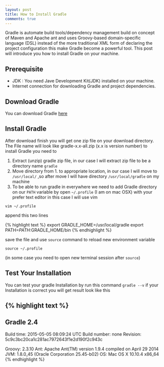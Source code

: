 ```yaml
---
layout: post
title: How to Install Gradle
comments: true
---
```


Gradle is automate build tools/dependency management  build on concept of Maven and Apache ant and uses Groovy-based domain-specific language (DSL) instead of the more traditional XML form of declaring the project configuration this make Gradle become a powerful tool. This post will introduce you how to install Gradle on your machine.

## Prerequisite
- JDK : You need Jave Development Kit(JDK) installed on your machine.
- Internet connection for downloading Gradle and project dependencies.

## Download Gradle
You can download Gradle [here](https://services.gradle.org/distributions/gradle-2.4-all.zip)

## Install Gradle
After download finish you will get one zip file on your download directory. The File name will look like gradle-x.x-all.zip (x.x is version number) to install Gradle you need to

1. Extract (unzip) gradle zip file, in our case I will extract zip file to be a directory name `gradle`
2. Move directory from 1. to appropriate location, in our case I will move to `/usr/local/` ,so after move I will have directory `/usr/local/gradle` on my machine
3. To be able to run gradle in everywhere we need to add Gradle directory on our `PATH` variable by open `~/.profile` (I am on mac OSX) with your prefer text editor in this case I will use vim

 `vim ~/.profile`

append this two lines

{% highlight text %}
export GRADLE_HOME=/usr/local/gradle
export PATH=$PATH:$GRADLE_HOME/bin
{% endhighlight %}

save the file and use `source` command to reload new environment variable

`source ~/.profile`

(in some case you need to open new terminal session after `source`)

## Test Your Installation
You can test your gradle Installation by run this command `gradle --v` if your Installation is correct you will get result look like this

{% highlight text %}
------------------------------------------------------------
Gradle 2.4
------------------------------------------------------------

Build time:   2015-05-05 08:09:24 UTC
Build number: none
Revision:     5c9c3bc20ca1c281ac7972643f1e2d190f2c943c

Groovy:       2.3.10
Ant:          Apache Ant(TM) version 1.9.4 compiled on April 29 2014
JVM:          1.8.0_45 (Oracle Corporation 25.45-b02)
OS:           Mac OS X 10.10.4 x86_64
{% endhighlight %}
